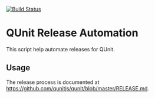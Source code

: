[![Build Status](https://travis-ci.org/qunitjs/jquery-release.svg?branch=master)](https://travis-ci.org/qunitjs/jquery-release)

# QUnit Release Automation

This script help automate releases for QUnit.

## Usage

The release process is documented at <https://github.com/qunitjs/qunit/blob/master/RELEASE.md>.
